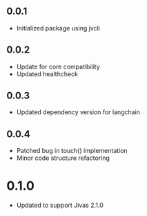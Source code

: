 ## 0.0.1
- Initialized package using jvcli

## 0.0.2
- Update for core compatibility
- Updated healthcheck

## 0.0.3
- Updated dependency version for langchain

## 0.0.4
- Patched bug in touch() implementation
- Minor code structure refactoring

# 0.1.0
- Updated to support Jivas 2.1.0